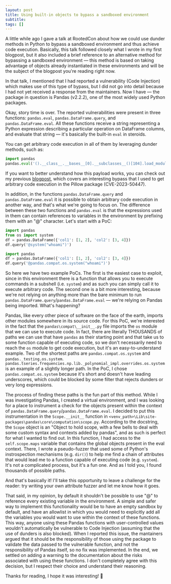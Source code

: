 ```yaml
---
layout: post
title: Using built-in objects to bypass a sandboxed environment
subtitle: 
tags: []
---
```


A little while ago I gave a talk at RootedCon about how we could use dunder methods in Python to bypass a sandboxed environment and thus achieve code execution. 
Basically, this talk followed closely what I wrote in my first blogpost, but it also included a brief reference to an alternative method for bypassing a sandboxed environment — this method is based on taking advantage of objects already instantiated in these environments and will be the subject of the blogpost you're reading right now.

In that talk, I mentioned that I had reported a vulnerability (Code Injection) which makes use of this type of bypass, but I did not go into detail because I had not yet received a response from the maintainers. 
Now I have — the package in question is Pandas (v2.2.2), one of the most widely used Python packages.

Okay, story time is over. 
The reported vulnerabilities were present in three functions: `pandas.eval`, `pandas.DataFrame.query`, and `pandas.DataFrame.eval`. 
All these functions receive a string representing a Python expression describing a particular operation on DataFrame columns, and evaluate that string — it's basically the built-in `eval` in steroids. 

You can get arbitrary code execution in all of them by leveraging dunder methods, such as:

```python
import pandas
pandas.eval('().__class__.__bases__[0].__subclasses__()[104].load_module("os").system("whoami")')
```

If you want to better understand how this payload works, you can check out my previous [blogpost](https://duartecsantos.github.io/2024-01-02-CVE-2023-50447/), which covers an interesting bypass that I used to get arbitrary code execution in the Pillow package (CVE-2023-50447).

In addition, in the functions `pandas.DataFrame.query` and `pandas.DataFrame.eval` it is possible to obtain arbitrary code execution in another way, and that's what we're going to focus on. 
The difference between these two functions and `pandas.eval` is that the expressions used in them can contain references to variables in the environment by prefixing them with an "@" character. 
Let's start with a PoC:

```python
import pandas
from os import system
df = pandas.DataFrame({'col1': [1, 2], 'col2': [3, 4]})
df.query('@system("whoami")')
```

```python
import pandas
df = pandas.DataFrame({'col1': [1, 2], 'col2': [3, 4]})
df.query('@pandas.compat.os.system("whoami")')
```

So here we have two example PoCs. 
The first is the easiest case to exploit, since in this environment there is a function that allows you to execute commands in a subshell (i.e. `system`) and as such you can simply call it to execute arbitrary code. 
The second one is a bit more interesting, because we're not relying on anything more than the bare minimum to run `pandas.DataFrame.query`/`pandas.DataFrame.eval` —  we're relying on Pandas being imported. 
What's happening?

Pandas, like every other piece of software on the face of the earth, imports other modules somewhere in its source code. 
For this PoC, we're interested in the fact that the `pandas\compat\__init__.py` file imports the `os` module that we can use to execute code. 
In fact, there are literally THOUSANDS of paths we can use that have `pandas` as their starting point and that take us to some function capable of executing code, so we don't necessarily need to reach the `os` module to get code execution, but it's an easy-to-understand example. 
Two of the shortest paths are `pandas.compat.os.system` and `pandas._testing.os.system`. `pandas.tseries.frequencies.np.lib._polynomial_impl.overrides.os.system` is an example of a slightly longer path. 
In the PoC, I chose `pandas.compat.os.system` because it's short and doesn't have leading underscores, which could be blocked by some filter that rejects dunders or very long expressions.

The process of finding these paths is the fun part of this method. 
While I was investigating Pandas, I created a virtual environment, and I was looking for a place to instrument a check for the objects present within the context of `pandas.DataFrame.query`/`pandas.DataFrame.eval`. 
I decided to put this instrumentation in the `Scope.__init__` function in `<venv_path>\Lib\site-packages\pandas\core\computation\scope.py`. 
According to the docstring, the `Scope` object is an "Object to hold scope, with a few bells to deal with some custom syntax and contexts added by pandas", and as such is perfect for what I wanted to find out. 
In this function, I had access to the `self.scope.maps` variable that contains the global objects present in the eval context. 
There, I wrote a pseudo-fuzzer that used some of Python's instrospection mechanisms (e.g. `dir()`) to help me find a chain of attributes that would lead me to a function capable of executing code (e.g. `system`). 
It's not a complicated process, but it's a fun one. 
And as I told you, I found thousands of possible paths.

And that's basically it! I'll take this opportunity to leave a challenge for the reader: try writing your own attribute fuzzer and let me know how it goes.

That said, in my opinion, by default it shouldn't be possible to use "@" to reference every existing variable in the environment. 
A simple and safer way to implement this functionality would be to have an empty sandbox by default, and have an allowlist in which you would need to explicitly add all the variables you would want to use within the context of these functions. 
This way, anyone using these Pandas functions with user-controlled values wouldn't automatically be vulnerable to Code Injection (assuming that the use of dunders is also blocked). 
When I reported this issue, the mantainers argued that it should be the responsibility of those using the package to validate the data passed to the vulnerable function, and not the responsibility of Pandas itself, so no fix was implemented. 
In the end, we settled on adding a warning to the documentation about the risks associated with using these functions. 
I don't completely agree with this decision, but I respect their choice and understand their reasoning.

Thanks for reading, I hope it was interesting! 🙂
